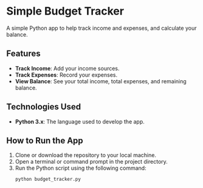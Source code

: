 # Simple Budget Tracker

A simple Python app to help track income and expenses, and calculate your balance.

## Features

- **Track Income**: Add your income sources.
- **Track Expenses**: Record your expenses.
- **View Balance**: See your total income, total expenses, and remaining balance.
  
## Technologies Used

- **Python 3.x**: The language used to develop the app.

## How to Run the App

1. Clone or download the repository to your local machine.
2. Open a terminal or command prompt in the project directory.
3. Run the Python script using the following command:
   ```bash
   python budget_tracker.py
